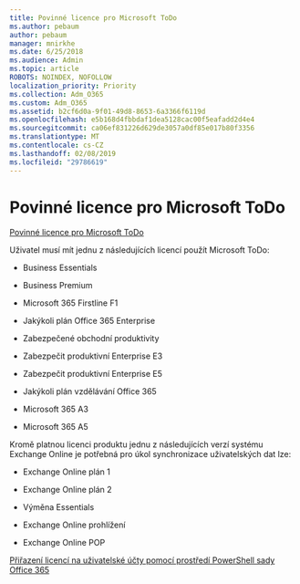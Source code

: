 ```yaml
---
title: Povinné licence pro Microsoft ToDo
ms.author: pebaum
author: pebaum
manager: mnirkhe
ms.date: 6/25/2018
ms.audience: Admin
ms.topic: article
ROBOTS: NOINDEX, NOFOLLOW
localization_priority: Priority
ms.collection: Adm_O365
ms.custom: Adm_O365
ms.assetid: b2cf6d0a-9f01-49d8-8653-6a3366f6119d
ms.openlocfilehash: e5b168d4fbbdaf1dea5128cac00f5eafadd2d4e4
ms.sourcegitcommit: ca06ef831226d629de3057a0df85e017b80f3356
ms.translationtype: MT
ms.contentlocale: cs-CZ
ms.lasthandoff: 02/08/2019
ms.locfileid: "29786619"
---
```

# <a name="required-licenses-for-microsoft-todo"></a>Povinné licence pro Microsoft ToDo

[Povinné licence pro Microsoft ToDo](https://support.office.com/article/381e9d1b-c500-49b5-973e-890fd86528d7.aspx)
  
Uživatel musí mít jednu z následujících licencí použít Microsoft ToDo:
  
- Business Essentials
    
- Business Premium
    
- Microsoft 365 Firstline F1
    
- Jakýkoli plán Office 365 Enterprise
    
- Zabezpečené obchodní produktivity
    
- Zabezpečit produktivní Enterprise E3
    
- Zabezpečit produktivní Enterprise E5
    
- Jakýkoli plán vzdělávání Office 365
    
- Microsoft 365 A3
    
- Microsoft 365 A5
    
Kromě platnou licenci produktu jednu z následujících verzí systému Exchange Online je potřebná pro úkol synchronizace uživatelských dat lze: 
  
- Exchange Online plán 1
    
- Exchange Online plán 2
    
- Výměna Essentials
    
- Exchange Online prohlížení
    
- Exchange Online POP
    
[Přiřazení licencí na uživatelské účty pomocí prostředí PowerShell sady Office 365](https://docs.microsoft.com/office365/enterprise/powershell/assign-licenses-to-user-accounts-with-office-365-powershell )
  

